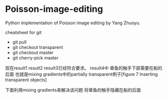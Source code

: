 # Poisson-image-editing
Python implementation of Poisson image editing by Yang Zhuoyu.

cheatsheet for git
  
  - git pull
  - git checkout transparent
  - git checkout master
  - git cherry-pick master

现在result1 result2 result3已经符合要求。
result4中 章鱼的触手下部需要在船的后面 也就是mixing gradients中的partially transparent例子[figure 7 Inserting transparent objects]

下面利用mixing gradients来解决该问题 将章鱼的触手隐藏在船的后面